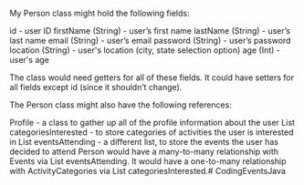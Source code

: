 My Person class might hold the following fields:

id - user ID
firstName (String) - user’s first name
lastName (String) - user’s last name
email (String) - user’s email
password (String) - user’s password
location (String) - user's location (city, state selection option)
age (Int) - user's age

The class would need getters for all of these fields. It could have setters for all fields except id (since it shouldn’t change).

The Person class might also have the following references:

Profile - a class to gather up all of the profile information about the user
List<ActivityCategories> categoriesInterested - to store categories of activities the user is interested in
List<Events> eventsAttending - a different list, to store the events the user has decided to attend
Person would have a many-to-many relationship with Events via List<Events> eventsAttending. It would have a one-to-many relationship with ActivityCategories via List<ActivityCategories> categoriesInterested.# CodingEventsJava

